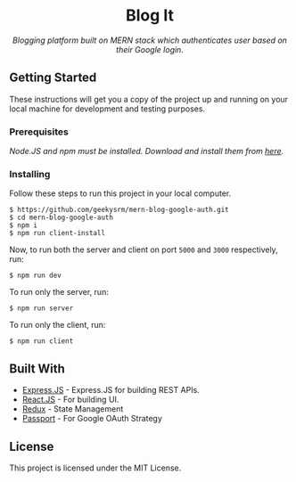 <p align="center">

<h1 align="center">Blog It</h1>

<p align="center"><i>Blogging platform built on MERN stack which authenticates user based on their Google login.</i><p align="center">

</p>

## Getting Started

These instructions will get you a copy of the project up and running on your local machine for development and testing purposes.

### Prerequisites

_Node.JS and npm must be installed. Download and install them from [here](https://nodejs.org)._

### Installing

Follow these steps to run this project in your local computer.

```
$ https://github.com/geekysrm/mern-blog-google-auth.git
$ cd mern-blog-google-auth
$ npm i
$ npm run client-install
```

Now, to run both the server and client on port `5000` and `3000` respectively, run:

```
$ npm run dev
```

To run only the server, run:

```
$ npm run server
```

To run only the client, run:

```
$ npm run client
```

## Built With

- [Express.JS](http://expressjs.com/) - Express.JS for building REST APIs.
- [React.JS](https://reactjs.org/) - For building UI.
- [Redux](https://redux.js.org/) - State Management
- [Passport](https://http://passportjs.org/) - For Google OAuth Strategy

## License

This project is licensed under the MIT License.
